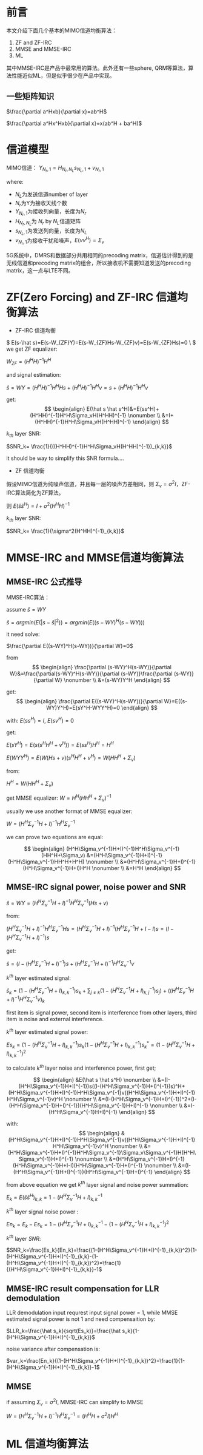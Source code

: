 # 前言
本文介绍下面几个基本的MIMO信道均衡算法：
1. ZF and ZF-IRC
2. MMSE and MMSE-IRC
4. ML

其中MMSE-IRC是产品中最常用的算法。此外还有一些sphere, QRM等算法，算法性能近似ML，但是似乎很少在产品中实现。

## 一些矩阵知识
$\frac{\partial a^Hxb}{\partial x}=ab^H$

$\frac{\partial a^Hx^Hxb}{\partial x}=x(ab^H +  ba^H)$

# 信道模型
MIMO信道： $Y_{N_r,1}=H_{N_r,N_L}s_{N_L,1}+v_{N_r,1}$

where:
* $N_L$为发送信道number of layer
* $N_r$为Y为接收天线个数
* $Y_{N_r,1}$为接收列向量，长度为$N_r$
* $H_{N_r,N_L}$为 $N_r$ by $N_L$信道矩阵
* $s_{N_L,1}$为发送列向量，长度为$N_L$
* $v_{N_r,1}$为接收干扰和噪声，$E(vv^H)=\Sigma_v$

5G系统中，DMRS和数据部分共用相同的precoding matrix，信道估计得到的是无线信道和precoding matrix的组合，所以接收机不需要知道发送的precoding matrix，这一点与LTE不同。

# ZF(Zero Forcing) and ZF-IRC 信道均衡算法

 * ZF-IRC 信道均衡

$
E(s-\hat s)=E(s-W_{ZF}Y)=E(s-W_{ZF}Hs-W_{ZF}v)=E(s-W_{ZF}Hs)=0 \\
$
we get ZF equalizer: 

$W_{ZF}=(H^HH)^{-1}H^H$

and signal estimation:

$\hat s = WY=(H^HH)^{-1}H^HHs+(H^HH)^{-1}H^Hv=s+(H^HH)^{-1}H^Hv$

get:
$$
\begin{align}
E(\hat s \hat s^H)&=E(ss^H)+(H^HH)^{-1}H^H\Sigma_vH(H^HH)^{-1} \nonumber \\
&=I+(H^HH)^{-1}H^H\Sigma_vH(H^HH)^{-1}
\end{align}
$$ 

$k_{th}$ layer SNR:

$SNR_k= \frac{1}{((H^HH)^{-1}H^H\Sigma_vH(H^HH)^{-1})_{k,k}}$

it should be way to simplify this SNR formula....

* ZF 信道均衡

假设MIMO信道为纯噪声信道，并且每一层的噪声方差相同，则 $\Sigma_v=\sigma^2I$，ZF-IRC算法简化为ZF算法。

则 $E(\hat s \hat s^H)=I+\sigma^2(H^HH)^{-1}$

$k_{th}$ layer SNR:

$SNR_k= \frac{1}{\sigma^2(H^HH)^{-1}_{k,k}}$

# MMSE-IRC and MMSE信道均衡算法
## MMSE-IRC 公式推导
MMSE-IRC算法：

assume $\hat s = WY$

$\hat s = argmin(E(\vert s-\hat s \vert^2))=argmin(E((s-WY)^H(s-WY)))$

it need solve:

$\frac{\partial E((s-WY)^H(s-WY))}{\partial W}=0$

from
$$
\begin{align}
\frac{\partial (s-WY)^H(s-WY)}{\partial W}&=\frac{\partial(s-WY)^H(s-WY)}{\partial (s-WY)}\frac{\partial (s-WY)}{\partial W} \nonumber \\
&=(s-WY)Y^H
\end{align}
$$

get:
$$
\begin{align}
\frac{\partial E((s-WY)^H(s-WY))}{\partial W}=E((s-WY)Y^H)=E(sY^H-WYY^H)=0
\end{align}
$$

with: $E(ss^H)=I$, $E(sv^H)=0$

get:

$E(sY^H)=E(s(s^HH^H+v^H))=E(ss^H)H^H=H^H$

$E(WYY^H)=E(W(Hs+v)(s^HH^H+v^H)=W(HH^H+\Sigma_v)$

from:

$H^H=W(HH^H+\Sigma_v)$

get MMSE equalizer: $W=H^H(HH^H+\Sigma_v)^{-1}$ 

usually we use another format of MMSE equalizer:

$W=(H^H\Sigma_v^{-1}H+I)^{-1}H^H\Sigma_v^{-1}$

we can prove two equations are equal:

$$
\begin{align}
(H^H\Sigma_v^{-1}H+I)^{-1}H^H\Sigma_v^{-1}(HH^H+\Sigma_v) 
&=(H^H\Sigma_v^{-1}H+I)^{-1}(H^H\Sigma_v^{-1}HH^H+H^H) \nonumber \\
&=(H^H\Sigma_v^{-1}H+I)^{-1}(H^H\Sigma_v^{-1}H+I)H^H \nonumber \\
&=H^H
\end{align}
$$

## MMSE-IRC signal power, noise power and SNR
$\hat s = WY=(H^H\Sigma_v^{-1}H+I)^{-1}H^H\Sigma_v^{-1}(Hs+v)$

from:

$(H^H\Sigma_v^{-1}H+I)^{-1}H^H\Sigma_v^{-1}Hs=(H^H\Sigma_v^{-1}H+I)^{-1}(H^H\Sigma_v^{-1}H+I-I)s=(I-(H^H\Sigma_v^{-1}H+I)^{-1})s$

get:

$\hat s =(I-(H^H\Sigma_v^{-1}H+I)^{-1})s+(H^H\Sigma_v^{-1}H+I)^{-1}H^H\Sigma_v^{-1}v$

$k^{th}$ layer estimated signal:

$\hat s_k=(1-(H^H\Sigma_v^{-1}H+I)^{-1}_{k,k})s_k+\sum_{j\neq k}(1-(H^H\Sigma_v^{-1}H+I)^{-1}_{k,j})s_j) +((H^H\Sigma_v^{-1}H+I)^{-1}H^H\Sigma_v^{-1}v)_k$

first item is signal power, second item is interference from other layers, third item is noise and external interference.

$k^{th}$ layer estimated signal power:

$Es_k=(1-(H^H\Sigma_v^{-1}H+I)^{-1}_{k,k})s_k(1-(H^H\Sigma_v^{-1}H+I)^{-1}_{k,k})s_k^*=(1-(H^H\Sigma_v^{-1}H+I)^{-1}_{k,k})^2$

to calculate $k^{th}$ layer noise and interference power, first get;

$$
\begin{align}
&E(\hat s \hat s^H) \nonumber \\
&=(I-(H^H\Sigma_v^{-1}H+I)^{-1})s((I-(H^H\Sigma_v^{-1}H+I)^{-1})s)^H+(H^H\Sigma_v^{-1}H+I)^{-1}H^H\Sigma_v^{-1}v((H^H\Sigma_v^{-1}H+I)^{-1}H^H\Sigma_v^{-1}v)^H \nonumber \\
&=(I-(H^H\Sigma_v^{-1}H+I)^{-1})^2+(I-(H^H\Sigma_v^{-1}H+I)^{-1})(H^H\Sigma_v^{-1}H+I)^{-1} \nonumber \\
&=I-(H^H\Sigma_v^{-1}H+I)^{-1}
\end{align}
$$

with:
$$
\begin{align}
&(H^H\Sigma_v^{-1}H+I)^{-1}H^H\Sigma_v^{-1}v((H^H\Sigma_v^{-1}H+I)^{-1}H^H\Sigma_v^{-1}v)^H \nonumber \\
&=(H^H\Sigma_v^{-1}H+I)^{-1}H^H\Sigma_v^{-1}\Sigma_v\Sigma_v^{-1}H(H^H\Sigma_v^{-1}H+I)^{-1} \nonumber \\
&=(H^H\Sigma_v^{-1}H+I)^{-1}(H^H\Sigma_v^{-1}H+I-I)(H^H\Sigma_v^{-1}H+I)^{-1} \nonumber \\
&=(I-(H^H\Sigma_v^{-1}H+I)^{-1})(H^H\Sigma_v^{-1}H+I)^{-1}
\end{align}
$$

from above equation we get $k^{th}$ layer signal and noise power summation:

$E_k=E(\hat s \hat s^H)_{k,k}= 1-(H^H\Sigma_v^{-1}H+I)^{-1}_{k,k}$

$k^{th}$ layer signal noise power :

$En_k=E_k-Es_k=1-(H^H\Sigma_v^{-1}H+I)^{-1}_{k,k}-(1-(H^H\Sigma_v^{-1}H+I)^{-1}_{k,k})^2$

$k^{th}$ layer $SNR$:

$SNR_k=\frac{Es_k}{En_k}=\frac{(1-(H^H\Sigma_v^{-1}H+I)^{-1}_{k,k})^2}{1-(H^H\Sigma_v^{-1}H+I)^{-1}_{k,k}-(1-(H^H\Sigma_v^{-1}H+I)^{-1}_{k,k})^2}=\frac{1}{(H^H\Sigma_v^{-1}H+I)^{-1}_{k,k}}-1$

## MMSE-IRC result compensation for LLR demodulation
LLR demodulation input requrest input signal power  = 1, while MMSE estimated signal power is not 1 and need compensaition by:

$LLR_k=\frac{\hat s_k}{sqrt(Es_k)}=\frac{\hat s_k}{1-(H^H\Sigma_v^{-1}H+I)^{-1}_{k,k}}$

noise variance after compensation is:

$var_k=\frac{En_k}{(1-(H^H\Sigma_v^{-1}H+I)^{-1}_{k,k})^2}=\frac{1}{1-(H^H\Sigma_v^{-1}H+I)^{-1}_{k,k}}-1$

## MMSE
if assuming $\Sigma_v=\sigma^2I$, MMSE-IRC can simplify to MMSE

$W=(H^H\Sigma_v^{-1}H+I)^{-1}H^H\Sigma_v^{-1}=(H^HH+\sigma^2I)H^H$

# ML 信道均衡算法
